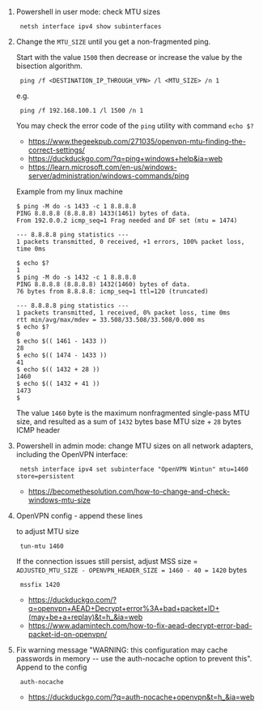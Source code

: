 1. Powershell in user mode: check MTU sizes

        netsh interface ipv4 show subinterfaces

1. Change the `MTU_SIZE` until you get a non-fragmented ping.

    Start with the value `1500` then decrease or increase the value by the bisection algorithm.

        ping /f <DESTINATION_IP_THROUGH_VPN> /l <MTU_SIZE> /n 1
    
    e.g.

        ping /f 192.168.100.1 /l 1500 /n 1
        
    You may check the error code of the `ping` utility with command `echo $?`
	
    - https://www.thegeekpub.com/271035/openvpn-mtu-finding-the-correct-settings/
    - https://duckduckgo.com/?q=ping+windows+help&ia=web
    - https://learn.microsoft.com/en-us/windows-server/administration/windows-commands/ping
    
    Example from my linux machine
    
    ```
    $ ping -M do -s 1433 -c 1 8.8.8.8
    PING 8.8.8.8 (8.8.8.8) 1433(1461) bytes of data.
    From 192.0.0.2 icmp_seq=1 Frag needed and DF set (mtu = 1474)

    --- 8.8.8.8 ping statistics ---
    1 packets transmitted, 0 received, +1 errors, 100% packet loss, time 0ms

    $ echo $?
    1
    $ ping -M do -s 1432 -c 1 8.8.8.8
    PING 8.8.8.8 (8.8.8.8) 1432(1460) bytes of data.
    76 bytes from 8.8.8.8: icmp_seq=1 ttl=120 (truncated)

    --- 8.8.8.8 ping statistics ---
    1 packets transmitted, 1 received, 0% packet loss, time 0ms
    rtt min/avg/max/mdev = 33.508/33.508/33.508/0.000 ms
    $ echo $?
    0
    $ echo $(( 1461 - 1433 ))
    28
    $ echo $(( 1474 - 1433 ))
    41
    $ echo $(( 1432 + 28 ))
    1460
    $ echo $(( 1432 + 41 ))
    1473
    $
    ```
    
    The value `1460` byte is the maximum nonfragmented single-pass MTU size, and resulted as a sum of `1432` bytes base MTU size + `28` bytes ICMP header

1. Powershell in admin mode: change MTU sizes on all network adapters, including the OpenVPN interface:

        netsh interface ipv4 set subinterface "OpenVPN Wintun" mtu=1460 store=persistent

    - https://becomethesolution.com/how-to-change-and-check-windows-mtu-size

1. OpenVPN config - append these lines

    to adjust MTU size
    
        tun-mtu 1460

    If the connection issues still persist, adjust MSS size = `ADJUSTED_MTU_SIZE - OPENVPN_HEADER_SIZE = 1460 - 40 = 1420` bytes

        mssfix 1420

    - https://duckduckgo.com/?q=openvpn+AEAD+Decrypt+error%3A+bad+packet+ID+(may+be+a+replay)&t=h_&ia=web
    - https://www.adamintech.com/how-to-fix-aead-decrypt-error-bad-packet-id-on-openvpn/

1. Fix warning message "WARNING: this configuration may cache passwords in memory -- use the auth-nocache option to prevent this". Append to the config
    
        auth-nocache

    - https://duckduckgo.com/?q=auth-nocache+openvpn&t=h_&ia=web
